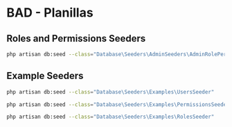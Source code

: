 # BAD - Planillas

## Roles and Permissions Seeders

```bash
php artisan db:seed --class="Database\Seeders\AdminSeeders\AdminRolePermissionsSeeder"
```

## Example Seeders

```bash
php artisan db:seed --class="Database\Seeders\Examples\UsersSeeder"

php artisan db:seed --class="Database\Seeders\Examples\PermissionsSeeder"

php artisan db:seed --class="Database\Seeders\Examples\RolesSeeder"
```

